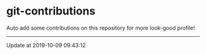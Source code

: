 # git-contributions

Auto add some contributions on this repository for more look-good profile!

---

Update at 2019-10-09 09:43:12

